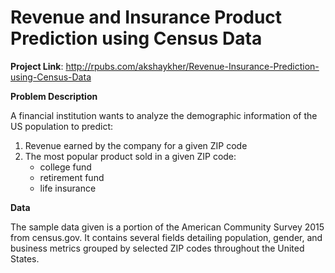 # Revenue and Insurance Product Prediction using Census Data

**Project Link**:
http://rpubs.com/akshaykher/Revenue-Insurance-Prediction-using-Census-Data

**Problem Description**

A financial institution wants to analyze the demographic information of the US population to predict:

1. Revenue earned by the company for a given ZIP code
2. The most popular product sold in a given ZIP code:
    * college fund
    * retirement fund
    * life insurance
    
**Data**

The sample data given is a portion of the American Community Survey 2015 from census.gov. It contains several fields detailing population, gender, and business metrics grouped by selected ZIP codes throughout the United States. 

